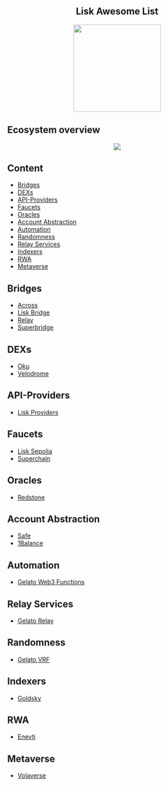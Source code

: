 <div align="center">
  <h2>Lisk Awesome List</h2>
<img src="https://cryptologos.cc/logos/lisk-lsk-logo.svg" data-canonical-src="https://cryptologos.cc/logos/lisk-lsk-logo.svg" width="200" height="200" />
</div>

## Ecosystem overview

<div align="center">
<img src="https://firebasestorage.googleapis.com/v0/b/laprop-d55ac.appspot.com/o/lisk%2Flisk-ecosystem.png?alt=media&token=854d5280-3248-4650-8872-8f8939167add" data-canonical-src="https://firebasestorage.googleapis.com/v0/b/laprop-d55ac.appspot.com/o/lisk%2Flisk-ecosystem.png?alt=media&token=854d5280-3248-4650-8872-8f8939167add" />
</div>


## Content

- [Bridges](#bridges)
- [DEXs](#dexs)
- [API-Providers](#api-providers)
- [Faucets](#faucets)
- [Oracles](#oracles)
- [Account Abstraction](#account-abstraction)
- [Automation](#automation)
- [Randomness](#randomness)
- [Relay Services](#relay-services)
- [Indexers](#indexers)
- [RWA](#rwa)
- [Metaverse](#metaverse)


## Bridges

- [Across](https://app.across.to/bridge)
- [Lisk Bridge](https://bridge.lisk.com/)
- [Relay](https://relay.link/bridge/lisk/)
- [Superbridge](https://superbridge.app/lisk-mainnet)

## DEXs

- [Oku](https://oku.trade/app/lisk)
- [Velodrome](https://velodrome.finance/)

## API-Providers

- [Lisk Providers](https://docs.lisk.com/lisk-tools/api-providers)

## Faucets

- [Lisk Sepolia](https://sepolia-faucet.lisk.com/)
- [Superchain](https://app.optimism.io/faucet)

## Oracles

- [Redstone](https://redstone.finance/)

## Account Abstraction

- [Safe](https://safe.optimism.io/welcome?chain=lisk)
- [1Balance](https://docs.gelato.network/web3-services/1balance)

## Automation

- [Gelato Web3 Functions](https://www.gelato.network/web3-functions)

## Relay Services

- [Gelato Relay](https://www.gelato.network/relay)

## Randomness

- [Gelato VRF](https://www.gelato.network/vrf)

## Indexers

- [Goldsky](https://goldsky.com/)

## RWA

- [Enevti](https://enevti.com/)

## Metaverse

- [Volaverse](https://www.volaverse.com/)
